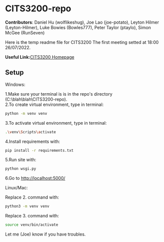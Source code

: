 # CITS3200-repo

**Contributors**: Daniel Hu (wolflikeshug), Joe Lao (joe-potato), Leyton Hilmer (Leyton-Hilmer), Luke Bowies (Bowles777), Peter Taylor (ptaylo), Simon McGee (RunSeven)

Here is the temp readme file for CITS3200
The first meeting setted at 18:00 26/07/2022.

**Useful Link:**[CITS3200 Homepage](https://teaching.csse.uwa.edu.au/units/CITS3200/index.html)

## Setup  
Windows:  
  
1.Make sure your terminal is is in the repo's directory (C:\blah\blah\CITS3200-repo).  
2.To create virtual environment, type in terminal:
```bash
python -m venv venv
```
3.To activate virtual environment, type in terminal:
```bash
.\venv\Scripts\activate
```
4.Install requirements with:
```bash
pip install -r requirements.txt
```
5.Run site with:
```bash
python wsgi.py
```
6.Go to [http://localhost:5000/](http://localhost:5000/)
  
Linux/Mac: 
   
Replace 2. command with:
```bash
python3 -m venv venv
```
Replace 3. command with:
```bash
source venv/bin/activate
``` 
   
Let me (Joe) know if you have troubles.  